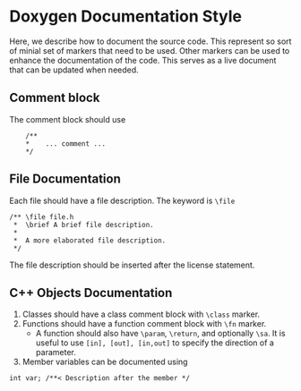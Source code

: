 # Doxygen Documentation Style

Here, we describe how to document the source code.  This represent so sort of minial set of markers that need to be used. Other markers can be used to enhance the documentation of the code.  This serves as a live document that can be updated when needed.

## Comment block

The comment block should use

```
	/**
	*    ... comment ...
	*/
```

## File Documentation

Each file should have a file description.  The keyword is `\file`

```
/** \file file.h
 *  \brief A brief file description.
 * 
 *  A more elaborated file description.
 */
```
The file description should be inserted after the license statement.

## C++ Objects Documentation

1. Classes should have a class comment block with `\class` marker.
2. Functions should have a function comment block with `\fn` marker. 
    * A function should also have `\param`, `\return`, and optionally `\sa`. It is useful to use `[in], [out], [in,out]` to specify the direction of a parameter.
3. Member variables can be documented using 
```
int var; /**< Description after the member */
``` 
